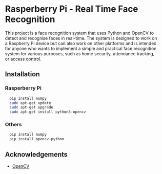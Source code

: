 
# Rasperberry Pi - Real Time Face Recognition
This project is a face recognition system that uses Python and OpenCV to detect and recognise faces in real-time. The system is designed to work on a Raspberry Pi device but can also work on other platforms and is intended for anyone who wants to implement a simple and practical face recognition system for various purposes, such as home security, attendance tracking, or access control.

## Installation
### Rasperberry Pi
```bash
  pip install numpy
  sudo apt-get update
  sudo apt-get upgrade
  sudo apt-get install python3-opencv
```

### Others
```bash
  pip install numpy
  pip install opencv-python
```
  
## Acknowledgements
 - [OpenCV](https://opencv.org)

